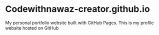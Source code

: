 # Codewithnawaz-creator.github.io
My personal portfolio website built with GitHub Pages. This is my profile website hosted on GitHub
